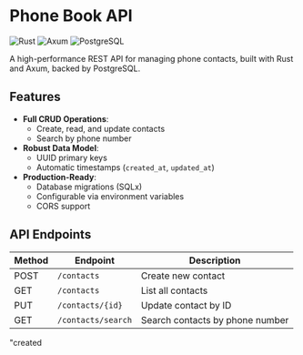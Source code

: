 # Phone Book API

![Rust](https://img.shields.io/badge/Rust-1.75+-black?logo=rust)
![Axum](https://img.shields.io/badge/Axum-0.7-blue)
![PostgreSQL](https://img.shields.io/badge/PostgreSQL-15+-blue?logo=postgresql)

A high-performance REST API for managing phone contacts, built with Rust and Axum, backed by PostgreSQL.

## Features

- **Full CRUD Operations**:
  - Create, read, and update contacts
  - Search by phone number
- **Robust Data Model**:
  - UUID primary keys
  - Automatic timestamps (`created_at`, `updated_at`)
- **Production-Ready**:
  - Database migrations (SQLx)
  - Configurable via environment variables
  - CORS support

## API Endpoints

| Method | Endpoint                | Description                          |
|--------|-------------------------|--------------------------------------|
| POST   | `/contacts`             | Create new contact                   |
| GET    | `/contacts`             | List all contacts                    |
| PUT    | `/contacts/{id}`        | Update contact by ID                 |
| GET    | `/contacts/search`      | Search contacts by phone number      |


  "created
